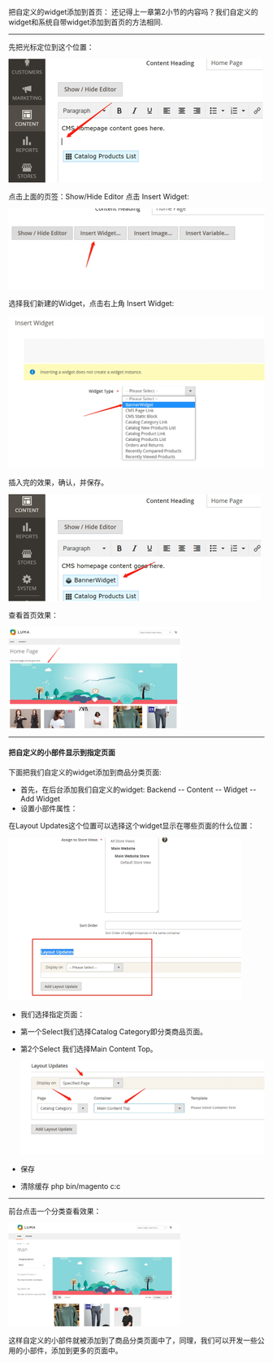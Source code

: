 把自定义的widget添加到首页：
还记得上一章第2小节的内容吗？我们自定义的widget和系统自带widget添加到首页的方法相同.

------

先把光标定位到这个位置：

<img src="images/3.webp" style="zoom:50%;" />

 点击上面的页签：Show/Hide Editor
点击 Insert Widget: 

<img src="images/4.webp" style="zoom:50%;" />

 选择我们新建的Widget，点击右上角 Insert Widget: 

<img src="images/5.webp" style="zoom:50%;" />

 插入完的效果，确认，并保存。 

<img src="images/6.webp" style="zoom:50%;" />

 查看首页效果： 

<img src="images/7.webp" style="zoom: 33%;" />

---

#### 把自定义的小部件显示到指定页面

下面把我们自定义的widget添加到商品分类页面:

- 首先，在后台添加我们自定义的widget:
  Backend -- Content -- Widget -- Add Widget
- 设置小部件属性：

在Layout Updates这个位置可以选择这个widget显示在哪些页面的什么位置：

<img src="images/8.webp" style="zoom:50%;" />

- 我们选择指定页面：

- 第一个Select我们选择Catalog Category即分类商品页面。

- 第2个Select 我们选择Main Content Top。

  <img src="images/9.webp" style="zoom:50%;" />

- 保存
- 清除缓存 php bin/magento c:c

------

前台点击一个分类查看效果：

<img src="images/10.webp" style="zoom:33%;" />

 这样自定义的小部件就被添加到了商品分类页面中了，同理，我们可以开发一些公用的小部件，添加到更多的页面中。 



